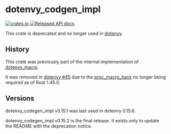 # dotenvy_codgen_impl

[![crates.io](https://img.shields.io/crates/v/dotenvy_codegen_impl.svg)](https://crates.io/crates/dotenvy_codegen_impl)
[![Released API docs](https://docs.rs/dotenvy_codegen_impl/badge.svg)](https://docs.rs/dotenvy_codegen_impl)

This crate is deprecated and no longer used in [dotenvy](https://github.com/allan2/dotenvy).

## History

This crate was previously part of the internal implementation of [dotenvy_macro](https://crates.io/crates/dotenvy_macro).

It was removed in [dotenvy #45](https://github.com/allan2/dotenvy/pull/45) due to the [proc_macro_hack](https://crates.io/crates/proc-macro-hack) no longer being required as of Rust 1.45.0.

## Versions

dotenvy_codegen_impl v0.15.1 was last used in dotenvy 0.15.6.

dotenvy_codegen_impl v0.15.2 is the final release. It exists only to update the README with the deprecation notice.
